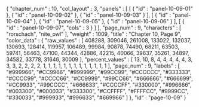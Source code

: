 {
  "chapter_num" : 10,
  "col_layout" : 3,
  "panels" : [
    [
      {
        "id" : "panel-10-09-01"
      },
      {
        "id" : "panel-10-09-02"
      },
      {
        "id" : "panel-10-09-03"
      }
    ],
    [
      {
        "id" : "panel-10-09-04"
      },
      {
        "id" : "panel-10-09-05"
      },
      {
        "id" : "panel-10-09-06"
      }
    ],
    [
      {
        "id" : "panel-10-09-07",
        "cols" : 3
      }
    ]
  ],
  "page_num" : 9,
  "characters" : [
    "rorschach",
    "nite_owl"
  ],
  "weight" : 1009,
  "title" : "Chapter 10, Page 9",
  "color_data" : {
    "raw_values" : [
      408288,
      309046,
      261008,
      133022,
      132037,
      130693,
      128414,
      119957,
      106489,
      99984,
      90878,
      74490,
      68211,
      63503,
      59741,
      56463,
      47100,
      44344,
      42886,
      42215,
      40066,
      39637,
      35261,
      34897,
      34582,
      33778,
      31646,
      30009
    ],
    "percent_values" : [
      13,
      10,
      8,
      4,
      4,
      4,
      4,
      4,
      3,
      3,
      3,
      2,
      2,
      2,
      2,
      1,
      1,
      1,
      1,
      1,
      1,
      1,
      1,
      1,
      1,
      1,
      1,
      1
    ],
    "page_num" : 9,
    "labels" : [
      "#999966",
      "#CC9966",
      "#999999",
      "#99CC99",
      "#CCCCCC",
      "#333333",
      "#CCCC99",
      "#CCCC66",
      "#CC9999",
      "#99CC66",
      "#666666",
      "#666699",
      "#CC9933",
      "#99CCCC",
      "#666633",
      "#CCCCFF",
      "#330000",
      "#996666",
      "#003300",
      "#000033",
      "#333300",
      "#CCFFFF",
      "#FFFFCC",
      "#9999CC",
      "#330033",
      "#999933",
      "#996633",
      "#669966"
    ]
  },
  "id" : "page-10-09"
}
